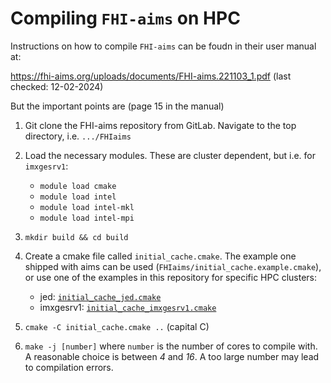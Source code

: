 # Compiling `FHI-aims` on HPC

Instructions on how to compile `FHI-aims` can be foudn in their user manual at:

https://fhi-aims.org/uploads/documents/FHI-aims.221103_1.pdf (last checked: 12-02-2024)


But the important points are (page 15 in the manual)

1. Git clone the FHI-aims repository from GitLab. Navigate to the top directory,
   i.e. `.../FHIaims`

2. Load the necessary modules. These are cluster dependent, but i.e. for
   `imxgesrv1`:

    - `module load cmake`
    - `module load intel`
    - `module load intel-mkl`
    - `module load intel-mpi`

2. `mkdir build && cd build`

3. Create a cmake file called `initial_cache.cmake`. The example one shipped
   with aims can be used (`FHIaims/initial_cache.example.cmake`), or use one of
   the examples in this repository for specific HPC clusters:

    - jed: [`initial_cache_jed.cmake`](initial_cache_jed.cmake)
    - imxgesrv1: [`initial_cache_imxgesrv1.cmake`](initial_cache_imxgesrv1.cmake)

4. `cmake -C initial_cache.cmake ..` (capital C)

5. `make -j [number]`
   where `number` is the number of cores to compile with. A reasonable choice is between *4* and *16*.
   A too large number may lead to compilation errors.
